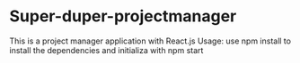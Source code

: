 # Super-duper-projectmanager
This is a project manager application with React.js
Usage:
use npm install to install the dependencies and initializa with npm start
